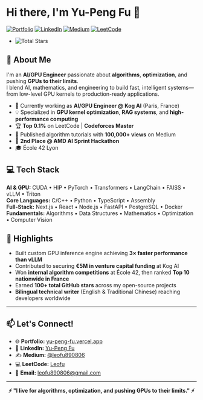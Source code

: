 # Hi there, I'm Yu-Peng Fu 👋

[![Portfolio](https://img.shields.io/badge/Portfolio-yu--peng--fu.vercel.app-blue?style=flat&logo=vercel)](https://yu-peng-fu.vercel.app)
[![LinkedIn](https://img.shields.io/badge/LinkedIn-Connect-0077B5?style=flat&logo=linkedin)](https://www.linkedin.com/in/yu-peng-fu)
[![Medium](https://img.shields.io/badge/Medium-100k+%20views-12100E?style=flat&logo=medium)](https://medium.com/@leofu890806)
[![LeetCode](https://img.shields.io/badge/LeetCode-Top%200.1%25-FFA116?style=flat&logo=leetcode)](https://leetcode.com/u/Leofu/)
- ![Total Stars](https://img.shields.io/github/stars/LeoFu9487?affiliations=OWNER&label=Total%20Stars&logo=github&color=yellow)


## 🚀 About Me

I'm an **AI/GPU Engineer** passionate about **algorithms**, **optimization**, and pushing **GPUs to their limits**.  
I blend AI, mathematics, and engineering to build fast, intelligent systems—from low-level GPU kernels to production-ready applications.

- 🔭 Currently working as **AI/GPU Engineer @ Kog AI** (Paris, France)
- 💡 Specialized in **GPU kernel optimization**, **RAG systems**, and **high-performance computing**
- 🏆 **Top 0.1%** on LeetCode | **Codeforces Master**
- 📝 Published algorithm tutorials with **100,000+ views** on Medium
- 🥈 **2nd Place @ AMD AI Sprint Hackathon**
- 🎓 École 42 Lyon

## 💻 Tech Stack

**AI & GPU:** CUDA • HIP • PyTorch • Transformers • LangChain • FAISS • vLLM • Triton  
**Core Languages:** C/C++ • Python • TypeScript • Assembly  
**Full-Stack:** Next.js • React • Node.js • FastAPI • PostgreSQL • Docker  
**Fundamentals:** Algorithms • Data Structures • Mathematics • Optimization • Computer Vision  

## 🌟 Highlights

- Built custom GPU inference engine achieving **3× faster performance than vLLM**
- Contributed to securing **€5M in venture capital funding** at Kog AI
- Won **internal algorithm competitions** at École 42, then ranked **Top 10 nationwide in France**
- Earned **100+ total GitHub stars** across my open-source projects
- **Bilingual technical writer** (English & Traditional Chinese) reaching developers worldwide

---


## 📫 Let's Connect!

- 🌐 **Portfolio:** [yu-peng-fu.vercel.app](https://yu-peng-fu.vercel.app)
- 💼 **LinkedIn:** [Yu-Peng Fu](https://www.linkedin.com/in/yu-peng-fu)
- ✍️ **Medium:** [@leofu890806](https://medium.com/@leofu890806)
- 💻 **LeetCode:** [Leofu](https://leetcode.com/u/Leofu/)
- 📧 **Email:** leofu890806@gmail.com


---

<div align="center">

**⚡ "I live for algorithms, optimization, and pushing GPUs to their limits." ⚡**

</div>

